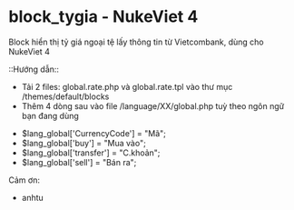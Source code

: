 # block_tygia - NukeViet 4
Block hiển thị tỷ giá ngoại tệ lấy thông tin từ Vietcombank, dùng cho NukeViet 4

::Hướng dẫn::
+ Tải 2 files: global.rate.php và global.rate.tpl vào thư mục /themes/default/blocks
+ Thêm 4 dòng sau vào file /language/XX/global.php tuỳ theo ngôn ngữ bạn đang dùng

- $lang_global['CurrencyCode'] = "Mã";
- $lang_global['buy'] = "Mua vào";
- $lang_global['transfer'] = "C.khoản";
- $lang_global['sell'] = "Bán ra";

Cảm ơn:
- anhtu
